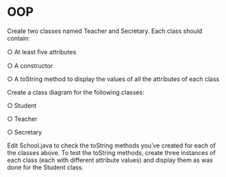 # OOP

Create two classes named Teacher and Secretary. Each class should
contain:

○ At least ﬁve attributes

○ A constructor

○ A toString method to display the values of all the attributes of each
class

Create a class diagram for the following classes:

○ Student

○ Teacher

○ Secretary

Edit School.java to check the
toString
methods you’ve created for each of
the classes above. To test the
toString
methods, create three instances of
each class (each with different attribute values) and display them as was
done for the
Student
class.
